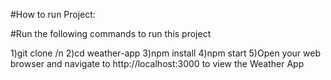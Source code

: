 #How to run Project:

#Run the following commands to run this project

1)git clone <repository-url> /n
2)cd weather-app
3)npm install
4)npm start
5)Open your web browser and navigate to http://localhost:3000 to view the Weather App
